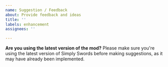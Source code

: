 ```yaml
---
name: Suggestion / Feedback
about: Provide feedback and ideas
title: ''
labels: enhancement
assignees: ''

---
```


**Are you using the latest version of the mod?**
Please make sure you're using the latest version of Simply Swords before making suggestions, as it may have already been implemented.
